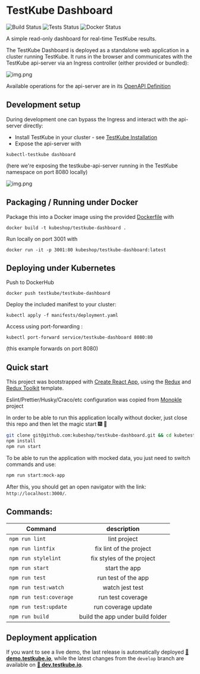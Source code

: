 # TestKube Dashboard

![Build Status](https://github.com/kubeshop/testkube-dashboard/actions/workflows/build.yml/badge.svg?event=push)
![Tests Status](https://github.com/kubeshop/testkube-dashboard/actions/workflows/test.yml/badge.svg?event=push)
![Docker Status](https://github.com/kubeshop/testkube-dashboard/actions/workflows/docker-build-tag.yml/badge.svg?branch=main&event=push)

A simple read-only dashboard for real-time TestKube results.

The TestKube Dashboard is deployed as a standalone web application in a cluster running TestKube. It runs in the browser
and communicates with the TestKube api-server via an Ingress controller (either provided or bundled):

![img.png](docs/images/very-high-level-architecture.png)

Available operations for the api-server are in its
[OpenAPI Definition](https://github.com/kubeshop/testkube/blob/main/api/v1/testkube.yaml)

## Development setup

During development one can bypass the Ingress and interact with the api-server directly:

- Install TestKube in your cluster - see [TestKube Installation](https://kubeshop.github.io/testkube/installing/)
- Expose the api-server with

```shell
kubectl-testkube dashboard
```

(here we're exposing the testkube-api-server running in the TestKube namespace on port 8080 locally)

![img.png](docs/images/dev-architecture.png)

## Packaging / Running under Docker

Package this into a Docker image using the provided [Dockerfile](Dockerfile) with

```
docker build -t kubeshop/testkube-dashboard .
```

Run locally on port 3001 with

```
docker run -it -p 3001:80 kubeshop/testkube-dashboard:latest
```

## Deploying under Kubernetes

Push to DockerHub

```
docker push testkube/testkube-dashboard
```

Deploy the included manifest to your cluster:

```
kubectl apply -f manifests/deployment.yaml
```

Access using port-forwarding :

```
kubectl port-forward service/testkube-dashboard 8080:80
```

(this example forwards on port 8080)

## Quick start

This project was bootstrapped with [Create React App](https://github.com/facebook/create-react-app), using the
[Redux](https://redux.js.org/) and [Redux Toolkit](https://redux-toolkit.js.org/) template.

Eslint/Prettier/Husky/Craco/etc configuration was copied from [Monokle](https://github.com/kubeshop/monokle) project

In order to be able to run this application locally without docker, just close this repo and then let the magic start
:fireworks: :tada:

```bash
git clone git@github.com:kubeshop/testkube-dashboard.git && cd kubetest-dashboard
npm install
npm run start
```

To be able to run the application with mocked data, you just need to switch commands and use:

```bash
npm run start:mock-app
```

After this, you should get an open navigator with the link: `http://localhost:3000/`.

## Commands:

| Command                  |           description            |
| ------------------------ | :------------------------------: |
| `npm run lint`           |           lint project           |
| `npm run lintfix`        |     fix lint of the project      |
| `npm run stylelint`      |    fix styles of the project     |
| `npm run start`          |          start the app           |
| `npm run test`           |       run test of the app        |
| `npm run test:watch`     |         watch jest test          |
| `npm run test:coverage`  |        run test coverage         |
| `npm run test:update`    |       run coverage update        |
| `npm run build`          | build the app under build folder |

## Deployment application

If you want to see a live demo,
the last release is automatically deployed [**:link: demo.testkube.io**](https://demo.testkube.io),
while the latest changes from the `develop` branch are available on [**:link: dev.testkube.io**](https://dev.testkube.io).
